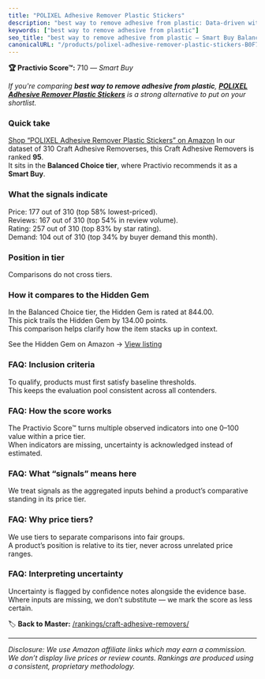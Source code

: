 ```yaml
---
title: "POLIXEL Adhesive Remover Plastic Stickers"
description: "best way to remove adhesive from plastic: Data-driven within Balanced Choice ranking using the Practivio Score™. Positioned by quality, value, demand, findabil…"
keywords: ["best way to remove adhesive from plastic"]
seo_title: "best way to remove adhesive from plastic — Smart Buy Balanced Choice (2025)"
canonicalURL: "/products/polixel-adhesive-remover-plastic-stickers-B0F7F776VG/"
---
```


**🏆 Practivio Score™:** 710 — _Smart Buy_


*If you're comparing **best way to remove adhesive from plastic**, **[POLIXEL Adhesive Remover Plastic Stickers](https://www.amazon.com/dp/B0F7F776VG?tag=practivio-20)** is a strong alternative to put on your shortlist.*
### Quick take
[Shop “POLIXEL Adhesive Remover Plastic Stickers” on Amazon](https://www.amazon.com/dp/B0F7F776VG?tag=practivio-20)
In our dataset of 310 Craft Adhesive Removerses, this Craft Adhesive Removers is ranked **95**.  
It sits in the **Balanced Choice tier**, where Practivio recommends it as a **Smart Buy**.

### What the signals indicate
Price: 177 out of 310 (top 58% lowest-priced).  
Reviews: 167 out of 310 (top 54% in review volume).  
Rating: 257 out of 310 (top 83% by star rating).  
Demand: 104 out of 310 (top 34% by buyer demand this month).

### Position in tier
Comparisons do not cross tiers.

### How it compares to the Hidden Gem
In the Balanced Choice tier, the Hidden Gem is rated at 844.00.  
This pick trails the Hidden Gem by 134.00 points.  
This comparison helps clarify how the item stacks up in context.  

See the Hidden Gem on Amazon → [View listing](https://www.amazon.com/dp/B0797D6NZM?tag=practivio-20)

### FAQ: Inclusion criteria
To qualify, products must first satisfy baseline thresholds.  
This keeps the evaluation pool consistent across all contenders.

### FAQ: How the score works
The Practivio Score™ turns multiple observed indicators into one 0–100 value within a price tier.  
When indicators are missing, uncertainty is acknowledged instead of estimated.

### FAQ: What “signals” means here
We treat signals as the aggregated inputs behind a product’s comparative standing in its price tier.

### FAQ: Why price tiers?
We use tiers to separate comparisons into fair groups.  
A product’s position is relative to its tier, never across unrelated price ranges.

### FAQ: Interpreting uncertainty
Uncertainty is flagged by confidence notes alongside the evidence base.  
Where inputs are missing, we don’t substitute — we mark the score as less certain.


🏷️ **Back to Master:** [/rankings/craft-adhesive-removers/](/rankings/craft-adhesive-removers/)

---
_Disclosure: We use Amazon affiliate links which may earn a commission. We don’t display live prices or review counts. Rankings are produced using a consistent, proprietary methodology._
